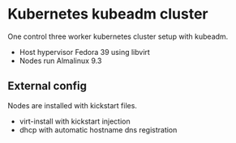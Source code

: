 # Kubernetes kubeadm cluster

One control three worker kubernetes cluster setup with kubeadm.

* Host hypervisor Fedora 39 using libvirt
* Nodes run Almalinux 9.3

## External config

Nodes are installed with kickstart files.

* virt-install with kickstart injection
* dhcp with automatic hostname dns registration
